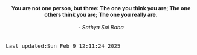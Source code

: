 
<div align="center"><b><span>You are not one person, but three: The one you think you are; The one others think you are; The one you really are.</span></b><br><br><i> - Sathya Sai Baba</i></div>
<br><br><kbd>Last updated:Sun Feb  9 12:11:24 2025</kbd>